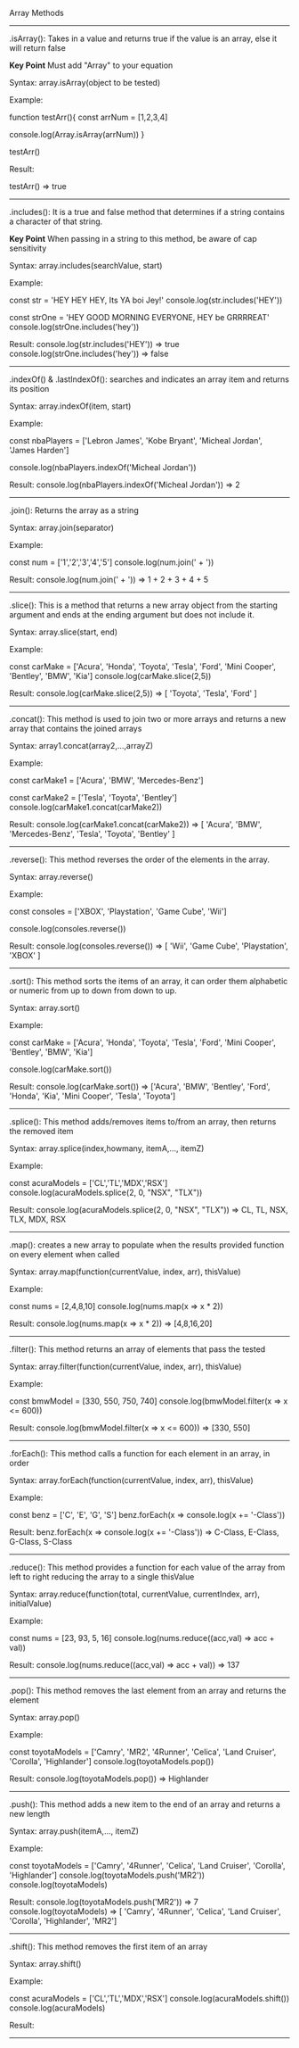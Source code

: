Array Methods
____________________________________________________________________________________________________________________________________
.isArray(): Takes in a value and returns true if the value is an array, else it will return false

**Key Point**
Must add "Array" to your equation

Syntax:
array.isArray(object to be tested)

Example:

function testArr(){
  const arrNum = [1,2,3,4]

  console.log(Array.isArray(arrNum))
}

testArr()

Result:

testArr() => true
____________________________________________________________________________________________________________________________________

.includes(): It is a true and false method that determines if a string contains a character of that string.

**Key Point**
When passing in a string to this method, be aware of cap sensitivity

Syntax:
array.includes(searchValue, start)

Example:

const str = 'HEY HEY HEY, Its YA boi Jey!'
console.log(str.includes('HEY'))

const strOne = 'HEY GOOD MORNING EVERYONE, HEY be GRRRREAT'
console.log(strOne.includes('hey'))

Result:
console.log(str.includes('HEY')) => true
console.log(strOne.includes('hey')) => false
____________________________________________________________________________________________________________________________________

.indexOf() & .lastIndexOf(): searches and indicates an array item and returns its position

Syntax:
array.indexOf(item, start)

Example:

const nbaPlayers = ['Lebron James', 'Kobe Bryant', 'Micheal Jordan', 'James Harden']

console.log(nbaPlayers.indexOf('Micheal Jordan'))

Result:
console.log(nbaPlayers.indexOf('Micheal Jordan')) => 2
____________________________________________________________________________________________________________________________________

.join(): Returns the array as a string

Syntax:
array.join(separator)

Example:

const num = ['1','2','3','4','5']
console.log(num.join(' + '))

Result:
console.log(num.join(' + ')) => 1 + 2 + 3 + 4 + 5
____________________________________________________________________________________________________________________________________

.slice(): This is a method that returns a new array object from the starting argument
and ends at the ending argument but does not include it.

Syntax:
array.slice(start, end)

Example:

const carMake = ['Acura', 'Honda', 'Toyota', 'Tesla', 'Ford', 'Mini Cooper', 'Bentley', 'BMW', 'Kia']
console.log(carMake.slice(2,5))

Result:
console.log(carMake.slice(2,5)) => [ 'Toyota', 'Tesla', 'Ford' ]
____________________________________________________________________________________________________________________________________

.concat(): This method is used to join two or more arrays and returns a new array that contains the joined arrays

Syntax:
array1.concat(array2,...,arrayZ)

Example:

const carMake1 = ['Acura', 'BMW', 'Mercedes-Benz']

const carMake2 = ['Tesla', 'Toyota', 'Bentley']
console.log(carMake1.concat(carMake2))

Result:
console.log(carMake1.concat(carMake2)) => [ 'Acura', 'BMW', 'Mercedes-Benz', 'Tesla', 'Toyota', 'Bentley' ]
____________________________________________________________________________________________________________________________________

.reverse(): This method reverses the order of the elements in the array.

Syntax:
array.reverse()

Example:

const consoles = ['XBOX', 'Playstation', 'Game Cube', 'Wii']

console.log(consoles.reverse())

Result:
console.log(consoles.reverse()) => [ 'Wii', 'Game Cube', 'Playstation', 'XBOX' ]
____________________________________________________________________________________________________________________________________

.sort(): This method sorts the items of an array, it can order them alphabetic or numeric from up to down from down to up.

Syntax:
array.sort()

Example:

const carMake = ['Acura', 'Honda', 'Toyota', 'Tesla', 'Ford', 'Mini Cooper', 'Bentley', 'BMW', 'Kia']

console.log(carMake.sort())

Result:
console.log(carMake.sort()) => ['Acura', 'BMW', 'Bentley', 'Ford', 'Honda', 'Kia', 'Mini Cooper', 'Tesla', 'Toyota']
____________________________________________________________________________________________________________________________________

.splice(): This method adds/removes items to/from an array, then returns the removed item

Syntax:
array.splice(index,howmany, itemA,..., itemZ)

Example:

const acuraModels = ['CL','TL','MDX','RSX']
console.log(acuraModels.splice(2, 0, "NSX", "TLX"))

Result:
console.log(acuraModels.splice(2, 0, "NSX", "TLX")) => CL, TL, NSX, TLX, MDX, RSX
____________________________________________________________________________________________________________________________________

.map(): creates a new array to populate when the results provided function on every element when called

Syntax:
array.map(function(currentValue, index, arr), thisValue)

Example:

const nums = [2,4,8,10]
console.log(nums.map(x => x * 2))

Result:
console.log(nums.map(x => x * 2)) => [4,8,16,20]
____________________________________________________________________________________________________________________________________

.filter(): This method returns an array of elements that pass the tested

Syntax:
array.filter(function(currentValue, index, arr), thisValue)

Example:

const bmwModel = [330, 550, 750, 740]
console.log(bmwModel.filter(x => x <= 600))

Result:
console.log(bmwModel.filter(x => x <= 600)) => [330, 550]
____________________________________________________________________________________________________________________________________

.forEach(): This method calls a function for each element in an array, in order

Syntax:
array.forEach(function(currentValue, index, arr), thisValue)

Example:

const benz = ['C', 'E', 'G', 'S']
benz.forEach(x => console.log(x += '-Class'))

Result:
benz.forEach(x => console.log(x += '-Class')) => C-Class, E-Class, G-Class, S-Class
____________________________________________________________________________________________________________________________________

.reduce(): This method provides a function for each value of the array from left to right reducing the array to a single thisValue

Syntax:
array.reduce(function(total, currentValue, currentIndex, arr), initialValue)

Example:

const nums = [23, 93, 5, 16]
console.log(nums.reduce((acc,val) => acc + val))

Result:
console.log(nums.reduce((acc,val) => acc + val)) => 137
____________________________________________________________________________________________________________________________________

.pop(): This method removes the last element from an array and returns the element

Syntax:
array.pop()

Example:

const toyotaModels = ['Camry', 'MR2', '4Runner', 'Celica', 'Land Cruiser', 'Corolla', 'Highlander']
console.log(toyotaModels.pop())

Result:
console.log(toyotaModels.pop()) => Highlander
____________________________________________________________________________________________________________________________________

.push(): This method adds a new item to the end of an array and returns a new length

Syntax:
array.push(itemA,..., itemZ)

Example:

const toyotaModels = ['Camry', '4Runner', 'Celica', 'Land Cruiser', 'Corolla', 'Highlander']
console.log(toyotaModels.push('MR2'))
console.log(toyotaModels)

Result:
console.log(toyotaModels.push('MR2')) => 7
console.log(toyotaModels) => [  'Camry', '4Runner', 'Celica', 'Land Cruiser', 'Corolla', 'Highlander', 'MR2']
____________________________________________________________________________________________________________________________________
.shift(): This method removes the first item of an array

Syntax:
array.shift()

Example:

const acuraModels = ['CL','TL','MDX','RSX']
console.log(acuraModels.shift())
console.log(acuraModels)

Result:

____________________________________________________________________________________________________________________________________
